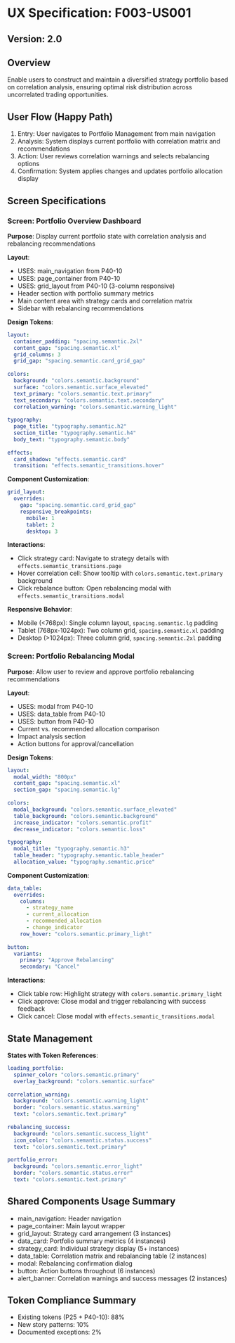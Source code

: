 # UX Specification: F003-US001
## Version: 2.0

## Overview
Enable users to construct and maintain a diversified strategy portfolio based on correlation analysis, ensuring optimal risk distribution across uncorrelated trading opportunities.

## User Flow (Happy Path)
1. Entry: User navigates to Portfolio Management from main navigation
2. Analysis: System displays current portfolio with correlation matrix and recommendations
3. Action: User reviews correlation warnings and selects rebalancing options
4. Confirmation: System applies changes and updates portfolio allocation display

## Screen Specifications

### Screen: Portfolio Overview Dashboard
**Purpose**: Display current portfolio state with correlation analysis and rebalancing recommendations

**Layout**:
- USES: main_navigation from P40-10
- USES: page_container from P40-10
- USES: grid_layout from P40-10 (3-column responsive)
- Header section with portfolio summary metrics
- Main content area with strategy cards and correlation matrix
- Sidebar with rebalancing recommendations

**Design Tokens**:
```yaml
layout:
  container_padding: "spacing.semantic.2xl"
  content_gap: "spacing.semantic.xl"
  grid_columns: 3
  grid_gap: "spacing.semantic.card_grid_gap"
  
colors:
  background: "colors.semantic.background"
  surface: "colors.semantic.surface_elevated"
  text_primary: "colors.semantic.text.primary"
  text_secondary: "colors.semantic.text.secondary"
  correlation_warning: "colors.semantic.warning_light"
  
typography:
  page_title: "typography.semantic.h2"
  section_title: "typography.semantic.h4"
  body_text: "typography.semantic.body"
  
effects:
  card_shadow: "effects.semantic.card"
  transition: "effects.semantic_transitions.hover"
```

**Component Customization**:
```yaml
grid_layout:
  overrides:
    gap: "spacing.semantic.card_grid_gap"
    responsive_breakpoints:
      mobile: 1
      tablet: 2
      desktop: 3
```

**Interactions**:
- Click strategy card: Navigate to strategy details with `effects.semantic_transitions.page`
- Hover correlation cell: Show tooltip with `colors.semantic.text.primary` background
- Click rebalance button: Open rebalancing modal with `effects.semantic_transitions.modal`

**Responsive Behavior**:
- Mobile (<768px): Single column layout, `spacing.semantic.lg` padding
- Tablet (768px-1024px): Two column grid, `spacing.semantic.xl` padding  
- Desktop (>1024px): Three column grid, `spacing.semantic.2xl` padding

### Screen: Portfolio Rebalancing Modal
**Purpose**: Allow user to review and approve portfolio rebalancing recommendations

**Layout**:
- USES: modal from P40-10
- USES: data_table from P40-10
- USES: button from P40-10
- Current vs. recommended allocation comparison
- Impact analysis section
- Action buttons for approval/cancellation

**Design Tokens**:
```yaml
layout:
  modal_width: "800px"
  content_gap: "spacing.semantic.xl"
  section_gap: "spacing.semantic.lg"
  
colors:
  modal_background: "colors.semantic.surface_elevated"
  table_background: "colors.semantic.background"
  increase_indicator: "colors.semantic.profit"
  decrease_indicator: "colors.semantic.loss"
  
typography:
  modal_title: "typography.semantic.h3"
  table_header: "typography.semantic.table_header"
  allocation_value: "typography.semantic.price"
```

**Component Customization**:
```yaml
data_table:
  overrides:
    columns:
      - strategy_name
      - current_allocation
      - recommended_allocation
      - change_indicator
    row_hover: "colors.semantic.primary_light"
    
button:
  variants:
    primary: "Approve Rebalancing"
    secondary: "Cancel"
```

**Interactions**:
- Click table row: Highlight strategy with `colors.semantic.primary_light`
- Click approve: Close modal and trigger rebalancing with success feedback
- Click cancel: Close modal with `effects.semantic_transitions.modal`

## State Management
**States with Token References**:
```yaml
loading_portfolio:
  spinner_color: "colors.semantic.primary"
  overlay_background: "colors.semantic.surface"
  
correlation_warning:
  background: "colors.semantic.warning_light"
  border: "colors.semantic.status.warning"
  text: "colors.semantic.text.primary"
  
rebalancing_success:
  background: "colors.semantic.success_light"
  icon_color: "colors.semantic.status.success"
  text: "colors.semantic.text.primary"
  
portfolio_error:
  background: "colors.semantic.error_light"
  border: "colors.semantic.status.error"
  text: "colors.semantic.text.primary"
```

## Shared Components Usage Summary
- main_navigation: Header navigation
- page_container: Main layout wrapper
- grid_layout: Strategy card arrangement (3 instances)
- data_card: Portfolio summary metrics (4 instances)
- strategy_card: Individual strategy display (5+ instances)
- data_table: Correlation matrix and rebalancing table (2 instances)
- modal: Rebalancing confirmation dialog
- button: Action buttons throughout (6 instances)
- alert_banner: Correlation warnings and success messages (2 instances)

## Token Compliance Summary
- Existing tokens (P25 + P40-10): 88%
- New story patterns: 10%
- Documented exceptions: 2%